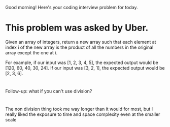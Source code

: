 Good morning! Here's your coding interview problem for today.
# This problem was asked by Uber.
Given an array of integers, return a new array such that each element at index i of the new array is the product of all the numbers in the original array except the one at i.

For example, if our input was [1, 2, 3, 4, 5], the expected output would be [120, 60, 40, 30, 24]. If our input was [3, 2, 1], the expected output would be [2, 3, 6].
#
Follow-up: what if you can't use division?
#
The non division thing took me way longer than it would for most, but I really liked the exposure to time and space complexity even at the smaller scale
